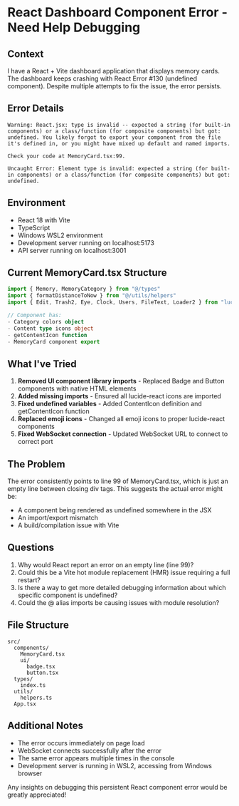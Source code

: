 # React Dashboard Component Error - Need Help Debugging

## Context
I have a React + Vite dashboard application that displays memory cards. The dashboard keeps crashing with React Error #130 (undefined component). Despite multiple attempts to fix the issue, the error persists.

## Error Details
```
Warning: React.jsx: type is invalid -- expected a string (for built-in components) or a class/function (for composite components) but got: undefined. You likely forgot to export your component from the file it's defined in, or you might have mixed up default and named imports.

Check your code at MemoryCard.tsx:99.

Uncaught Error: Element type is invalid: expected a string (for built-in components) or a class/function (for composite components) but got: undefined.
```

## Environment
- React 18 with Vite
- TypeScript
- Windows WSL2 environment
- Development server running on localhost:5173
- API server running on localhost:3001

## Current MemoryCard.tsx Structure
```typescript
import { Memory, MemoryCategory } from "@/types"
import { formatDistanceToNow } from "@/utils/helpers"
import { Edit, Trash2, Eye, Clock, Users, FileText, Loader2 } from "lucide-react"

// Component has:
- Category colors object
- Content type icons object
- getContentIcon function
- MemoryCard component export
```

## What I've Tried
1. **Removed UI component library imports** - Replaced Badge and Button components with native HTML elements
2. **Added missing imports** - Ensured all lucide-react icons are imported
3. **Fixed undefined variables** - Added ContentIcon definition and getContentIcon function
4. **Replaced emoji icons** - Changed all emoji icons to proper lucide-react components
5. **Fixed WebSocket connection** - Updated WebSocket URL to connect to correct port

## The Problem
The error consistently points to line 99 of MemoryCard.tsx, which is just an empty line between closing div tags. This suggests the actual error might be:
- A component being rendered as undefined somewhere in the JSX
- An import/export mismatch
- A build/compilation issue with Vite

## Questions
1. Why would React report an error on an empty line (line 99)?
2. Could this be a Vite hot module replacement (HMR) issue requiring a full restart?
3. Is there a way to get more detailed debugging information about which specific component is undefined?
4. Could the @ alias imports be causing issues with module resolution?

## File Structure
```
src/
  components/
    MemoryCard.tsx
    ui/
      badge.tsx
      button.tsx
  types/
    index.ts
  utils/
    helpers.ts
  App.tsx
```

## Additional Notes
- The error occurs immediately on page load
- WebSocket connects successfully after the error
- The same error appears multiple times in the console
- Development server is running in WSL2, accessing from Windows browser

Any insights on debugging this persistent React component error would be greatly appreciated!